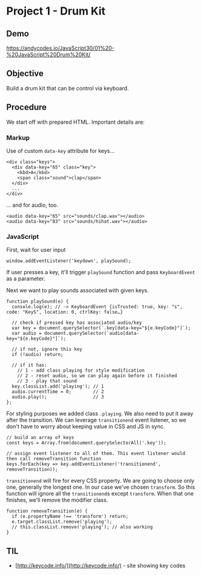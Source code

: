# Project 1 - Drum Kit

## Demo

https://andycodes.io/JavaScript30/01%20-%20JavaScript%20Drum%20Kit/

## Objective

Build a drum kit that can be control via keyboard.

## Procedure

We start off with prepared HTML. Important details are:

### Markup

Use of custom `data-key` attribute for keys&hellip;

```
<div class="keys">
  <div data-key="65" class="key">
    <kbd>A</kbd>
    <span class="sound">clap</span>
  </div>
  ...
</div>
```

&hellip; and for audio, too.

```
<audio data-key="65" src="sounds/clap.wav"></audio>
<audio data-key="83" src="sounds/hihat.wav"></audio>
```

### JavaScript

First, wait for user input

```
window.addEventListener('keydown', playSound);
```

If user presses a key, it'll trigger `playSound` function and pass `KeyboardEvent` as a parameter.

Next we want to play sounds associated with given keys.

```
function playSound(e) {
  console.log(e); // -> KeyboardEvent {isTrusted: true, key: "s", code: "KeyS", location: 0, ctrlKey: false…}

  // check if pressed key has associated audio/key
  var key = document.querySelector(`.key[data-key="${e.keyCode}"]`);
  var audio = document.querySelector(`audio[data-key="${e.keyCode}"]`);

  // if not, ignore this key
  if (!audio) return;

  // if it has:
    // 1 - add class playing for style modification
    // 2 - reset audio, so we can play again before it finished
    // 3 - play that sound
  key.classList.add('playing'); // 1
  audio.currentTime = 0;        // 2
  audio.play();                 // 3
};
```

For styling purposes we added class `.playing`. We also need to put it away after the transition. We can leverage `transitionend` event listener, so we don't have to worry about keeping value in CSS and JS in sync.

```
// build an array of keys
const keys = Array.from(document.querySelectorAll('.key'));

// assign event listener to all of them. This event listener would then call removeTransition function
keys.forEach(key => key.addEventListener('transitionend', removeTransition));
```

`transitionend` will fire for every CSS property. We are going to choose only one, generally the longest one. In our case we've chosen `transform`. So this function will ignore all the `transitionend`s except `transform`. When that one finishes, we'll remove the modifier class.

```
function removeTransition(e) {
  if (e.propertyName !== 'transform') return;
  e.target.classList.remove('playing');
  // this.classList.remove('playing'); // also working
}
```

## TIL

- [http://keycode.info/](http://keycode.info/) - site showing key codes
